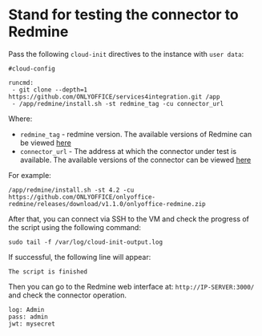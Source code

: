 # Stand for testing the connector to Redmine

Pass the following `cloud-init` directives to the instance with `user data`:
```
#cloud-config

runcmd:
 - git clone --depth=1 https://github.com/ONLYOFFICE/services4integration.git /app
 - /app/redmine/install.sh -st redmine_tag -cu connector_url
```

Where:
 - `redmine_tag` - redmine version. The available versions of Redmine can be viewed [here](https://hub.docker.com/_/redmine?tab=tags)
 - `connector_url` - The address at which the connector under test is available. The available versions of the connector can be viewed [here](https://github.com/ONLYOFFICE/onlyoffice-redmine/releases)

For example:
```
/app/redmine/install.sh -st 4.2 -cu https://github.com/ONLYOFFICE/onlyoffice-redmine/releases/download/v1.1.0/onlyoffice-redmine.zip
```

After that, you can connect via SSH to the VM and check the progress of the script using the following command:
```
sudo tail -f /var/log/cloud-init-output.log
```

If successful, the following line will appear:
``` 
The script is finished
```
Then you can go to the Redmine web interface at: `http://IP-SERVER:3000/` and check the connector operation. 
```
log: Admin 
pass: admin
jwt: mysecret
```
